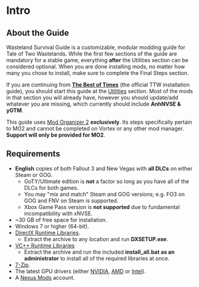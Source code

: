 ﻿# Intro
## **About the Guide**
Wasteland Survival Guide is a customizable, modular modding guide for Tale of Two Wastelands. While the first few sections of the guide are mandatory for a stable game, everything **after** the Utilities section can be considered optional. When you are done installing mods, no matter how many you chose to install, make sure to complete the Final Steps section.

If you are continuing from [**The Best of Times**](https://thebestoftimes.github.io/) (the official TTW installation guide), you should start this guide at the [Utilities](./utilities.html) section. Most of the mods in that section you will already have, however you should update/add whatever you are missing, which currently should include **AnhNVSE & yGTM**.

This guide uses [Mod Organizer 2](https://www.nexusmods.com/skyrimspecialedition/mods/6194) **exclusively**. Its steps specifically pertain to MO2 and cannot be completed on Vortex or any other mod manager. **Support will only be provided for MO2**.
## Requirements
- **English** copies of both Fallout 3 and New Vegas with **all DLCs** on either Steam or GOG.
  - GoTY/Ultimate edition is **not** a factor so long as you have all of the DLCs for both games.
  - You may "mix and match" Steam and GOG versions; e.g. FO3 on GOG and FNV on Steam is supported.
  - Xbox Game Pass version is **not supported** due to fundamental incompatibility with xNVSE.
- ~30 GB of free space for installation.
- Windows 7 or higher (64-bit).
- [DirectX Runtime Libraries](https://www.microsoft.com/en-us/download/details.aspx?id=8109).
  - Extract the archive to any location and run **DXSETUP.exe**.
- [VC++ Runtime Libraries](https://www.techpowerup.com/download/visual-c-redistributable-runtime-package-all-in-one/) 
  - Extract the archive and run the included **install\_all.bat** **as an administrator** to install all of the required libraries at once.
- [7-Zip](https://www.7-zip.org/).
- The latest GPU drivers (either [NVIDIA](https://www.nvidia.com/download/index.aspx), [AMD](https://www.amd.com/en/support) or [Intel](https://www.intel.com/content/www/us/en/download/19344/intel-graphics-windows-dch-drivers.html)).
- A [Nexus Mods](https://users.nexusmods.com/register) account.
[](./setup.html)

